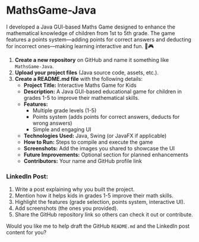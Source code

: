 # MathsGame-Java
I developed a Java GUI-based Maths Game designed to enhance the mathematical knowledge of children from 1st to 5th grade. The game features a points system—adding points for correct answers and deducting for incorrect ones—making learning interactive and fun. 🚀🎮 


1. **Create a new repository** on GitHub and name it something like `MathsGame-Java`.
2. **Upload your project files** (Java source code, assets, etc.).
3. **Create a README.md file** with the following details:
   - **Project Title:** Interactive Maths Game for Kids
   - **Description:** A Java GUI-based educational game for children in grades 1-5 to improve their mathematical skills.
   - **Features:**
     - Multiple grade levels (1-5)
     - Points system (adds points for correct answers, deducts for wrong answers)
     - Simple and engaging UI
   - **Technologies Used:** Java, Swing (or JavaFX if applicable)
   - **How to Run:** Steps to compile and execute the game
   - **Screenshots:** Add the images you shared to showcase the UI
   - **Future Improvements:** Optional section for planned enhancements
   - **Contributors:** Your name and GitHub profile link

### **LinkedIn Post:**
1. Write a post explaining why you built the project.
2. Mention how it helps kids in grades 1-5 improve their math skills.
3. Highlight the features (grade selection, points system, interactive UI).
4. Add screenshots (the ones you provided).
5. Share the GitHub repository link so others can check it out or contribute.

Would you like me to help draft the GitHub `README.md` and the LinkedIn post content for you?
